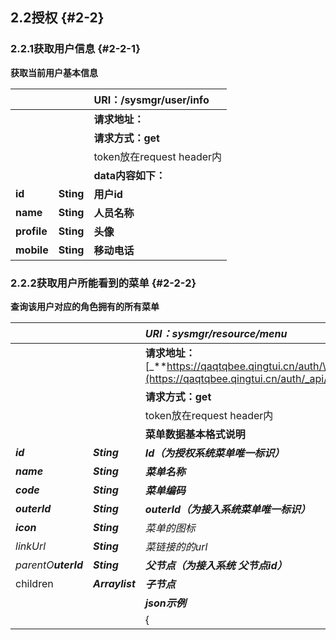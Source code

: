 ## 2.2授权 {#2-2}

### 2.2.1获取用户信息 {#2-2-1}

**获取当前用户基本信息**

|  |  | **URI：/sysmgr/user/info** |
| :--- | :--- | :--- |
|  |  | **请求地址：** |
|  |  | **请求方式：get** |
|  |  | token放在request header内 |
|  |  | **data内容如下：** |
| **id** | **Sting** | **用户id** |
| **name** | **Sting** | **人员名称** |
| **profile** | **Sting** | **头像** |
| **mobile** | **Sting** | **移动电话** |

### 2.2.2获取用户所能看到的菜单 {#2-2-2}

**查询该用户对应的角色拥有的所有菜单**

|  |  | _**URI：sysmgr/resource/menu**_ |
| :--- | :--- | :--- |
|  |  | **请求地址：**[_**https://qaqtqbee.qingtui.cn/auth/\_api/\_sysmgr/resource/menu**_](https://qaqtqbee.qingtui.cn/auth/_api/_sysmgr/resource/menu) |
|  |  | **请求方式：get** |
|  |  | token放在request header内 |
|  |  | **菜单数据基本格式说明** |
| _**id**_ | _**Sting**_ | _**Id（为授权系统菜单唯一标识）**_ |
| _**name**_ | _**Sting**_ | _**菜单名称**_ |
| _**code**_ | _**Sting**_ | _**菜单编码**_ |
| _**outerId**_ | _**Sting**_ | _**outerId（为接入系统菜单唯一标识）**_ |
| _**icon**_ | _**Sting**_ | _菜单的图标_ |
| _linkUrl_ | _**Sting**_ | _菜链接的的url_ |
| _parentO**uterId**_ | _**Sting**_ | _**父节点（为接入系统 父节点id）**_ |
| children | _**Arraylist**_ | _**子节点**_ |
|  |  | _**json示例**_ |
|  |  | { |



